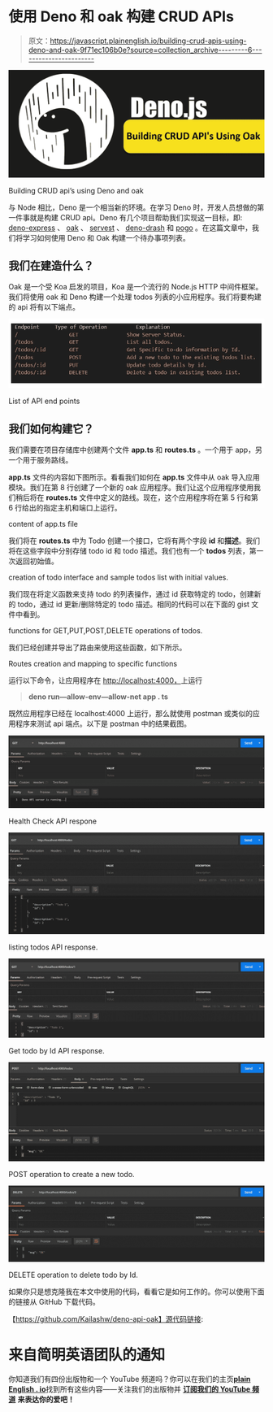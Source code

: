 # 使用 Deno 和 oak 构建 CRUD APIs

> 原文：<https://javascript.plainenglish.io/building-crud-apis-using-deno-and-oak-9f71ec106b0e?source=collection_archive---------6----------------------->

![](img/5c890d44ca9b3830fec9970dad4c8884.png)

Building CRUD api’s using Deno and oak

与 Node 相比，Deno 是一个相当新的环境。在学习 Deno 时，开发人员想做的第一件事就是构建 CRUD api。Deno 有几个项目帮助我们实现这一目标，即: [deno-express](https://github.com/NMathar/deno-express) 、 [oak](https://github.com/oakserver/oak) 、 [servest](https://github.com/keroxp/servest) 、 [deno-drash](https://github.com/drashland/deno-drash) 和 [pogo](https://github.com/sholladay/pogo) 。在这篇文章中，我们将学习如何使用 Deno 和 Oak 构建一个待办事项列表。

## **我们在建造什么？**

Oak 是一个受 Koa 启发的项目，Koa 是一个流行的 Node.js HTTP 中间件框架。我们将使用 oak 和 Deno 构建一个处理 todos 列表的小应用程序。我们将要构建的 api 将有以下端点。

![](img/fd6d505b00b782c756cf05435ecdebf9.png)

List of API end points

## **我们如何构建它？**

我们需要在项目存储库中创建两个文件 **app.ts** 和 **routes.ts** 。一个用于 app，另一个用于服务路线。

**app.ts** 文件的内容如下图所示。看看我们如何在 **app.ts** 文件中从 oak 导入应用模块。我们在第 8 行创建了一个新的 oak 应用程序。我们让这个应用程序使用我们稍后将在 **routes.ts** 文件中定义的路线。现在，这个应用程序将在第 5 行和第 6 行给出的指定主机和端口上运行。

content of app.ts file

我们将在 **routes.ts** 中为 Todo 创建一个接口，它将有两个字段 **id** 和**描述**。我们将在这些字段中分别存储 todo id 和 todo 描述。我们也有一个 **todos** 列表，第一次返回初始值。

creation of todo interface and sample todos list with initial values.

我们现在将定义函数来支持 todo 的列表操作，通过 id 获取特定的 todo，创建新的 todo，通过 id 更新/删除特定的 todo 描述。相同的代码可以在下面的 gist 文件中看到。

functions for GET,PUT,POST,DELETE operations of todos.

我们已经创建并导出了路由来使用这些函数，如下所示。

Routes creation and mapping to specific functions

运行以下命令，让应用程序在 [http://localhost:4000，](http://localhost:4000,)上运行

> **deno run—allow-env—allow-net app . ts**

既然应用程序已经在 localhost:4000 上运行，那么就使用 postman 或类似的应用程序来测试 api 端点。以下是 postman 中的结果截图。

![](img/0dd895933843f8f35242868ecb2aae0b.png)

Health Check API respone

![](img/bae222af85fd7d6ccfd19f15b16d0c8b.png)

listing todos API response.

![](img/63416cf784ddcecf0758f5600f2d6adf.png)

Get todo by Id API response.

![](img/808b37b6ed6f08fc7298dc3c8f21b19c.png)

POST operation to create a new todo.

![](img/380ce03ca5942f83f8f2d58be4df18aa.png)

DELETE operation to delete todo by Id.

如果你只是想克隆我在本文中使用的代码，看看它是如何工作的。你可以使用下面的链接从 GitHub 下载代码。

【https://github.com/Kailashw/deno-api-oak】源代码链接:

# **来自简明英语团队的通知**

你知道我们有四份出版物和一个 YouTube 频道吗？你可以在我们的主页[**plain English . io**](https://plainenglish.io/)找到所有这些内容——关注我们的出版物并 [**订阅我们的 YouTube 频道**](https://www.youtube.com/channel/UCtipWUghju290NWcn8jhyAw) **来表达你的爱吧！**